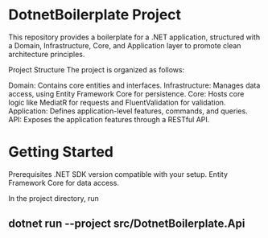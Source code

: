 # DotnetBoilerplate Project
This repository provides a boilerplate for a .NET application, structured with a Domain, Infrastructure, Core, and Application layer to promote clean architecture principles.

Project Structure
The project is organized as follows:

Domain: Contains core entities and interfaces.
Infrastructure: Manages data access, using Entity Framework Core for persistence.
Core: Hosts core logic like MediatR for requests and FluentValidation for validation.
Application: Defines application-level features, commands, and queries.
API: Exposes the application features through a RESTful API.


# Getting Started
Prerequisites
.NET SDK version compatible with your setup.
Entity Framework Core for data access.

In the project directory, run 
## dotnet run --project src/DotnetBoilerplate.Api
